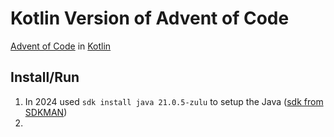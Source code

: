 # Kotlin Version of Advent of Code

[Advent of Code](https://adventofcode.com/) in [Kotlin](https://kotlinlang.org/)

## Install/Run

1. In 2024 used `sdk install java 21.0.5-zulu` to setup the Java ([sdk from SDKMAN](https://sdkman.io/))
2. 
